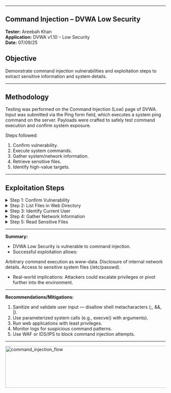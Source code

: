 
---

## **Command Injection – DVWA Low Security**

**Tester:** Areebah Khan  
**Application:** DVWA v1.10 – Low Security  
**Date:** 07/09/25

## Objective
Demonstrate command injection vulnerabilities and exploitation steps to extract sensitive information and system details.

---

## Methodology
Testing was performed on the Command Injection (Low) page of DVWA. Input was submitted via the Ping form field, which executes a system ping command on the server. Payloads were crafted to safely test command execution and confirm system exposure.

Steps followed:

1. Confirm vulnerability.
2. Execute system commands.
3. Gather system/network information.
4. Retrieve sensitive files.
5. Identify high-value targets.

---

## Exploitation Steps
<details> <summary>Step 1: Confirm Vulnerability</summary>


**Payload:** 127.0.0.1; echo TEST

**URL Encoded:** 127.0.0.1%3B+echo+TEST

**Observation:**
- Normal ping output displayed.
- TEST printed in response → confirms server executed second command.

**Impact:**
- Confirms unsanitized input is directly passed to system shell.
- Attackers can append arbitrary commands after ;.

<img width="940" height="632" alt="image" src="https://github.com/user-attachments/assets/31c1fd54-be50-439b-bea9-82ea387397af" />


</details>


<details> <summary>Step 2: List Files in Web Directory</summary>

**Payload:** 127.0.0.1; ls

**URL Encoded:** 

**Observation:**
- Returned files in DVWA’s web root:
help
index.php
source

**Impact:**
- Confirms directory traversal possible.
- Attackers can enumerate files and scripts hosted on the server.

<img width="940" height="640" alt="image" src="https://github.com/user-attachments/assets/db8d2bb7-2a0d-41e6-a06a-866bf2e7f530" />


</details>

<details> <summary>Step 3: Identify Current User</summary>

**Payload:** 127.0.0.1; whoami

**URL Encoded:** 127.0.0.1%3B+whoami

**Observation:** 
- Output → www-data
- This is the default web server user for Apache in Debian-based systems.
- This confirms command injection succeeded and reveals the user the web server is running as.

**Impact:** 
- Identifies privileges of the web server user, helping plan further attacks.

<img width="940" height="657" alt="image" src="https://github.com/user-attachments/assets/07e5fd6a-7b38-47c8-856a-896b53a27221" />

</details>

<details> <summary>Step 4: Gather Network Information</summary>

**Payload:** 127.0.0.1; ip a

**URL Encoded:** 127.0.0.1%3B+ip+a

**Observation:**
- Loopback interface: 127.0.0.1
- Ethernet interface: 172.17.0.2
- This shows both IPv4 and IPv6 addresses assigned to the server.

**Impact:**

- Leaks network topology and internal IP addresses.
- This info can be used to map the network or find other targets.

<img width="940" height="646" alt="image" src="https://github.com/user-attachments/assets/f8dfcaa3-2093-4e4b-886e-3eaa66b608e2" />


</details>

<details> <summary>Step 5: Read Sensitive Files</summary>

**Payload:** 127.0.0.1; cat /etc/passwd

**URL Encoded** 127.0.0.1%3B+cat+/etc/passwd

**Observation:** 
- Retrieved full list of system users:
- High-value: root, www-data, mysql
- Service accounts: daemon, bin, sys, etc.

**Impact:**

- Attackers can see all system user accounts, which could help in further attacks (privilege escalation, brute-forcing passwords, targeting specific services).


<img width="940" height="689" alt="image" src="https://github.com/user-attachments/assets/3912ccd9-004e-4964-a799-a93923a648b8" />

**High-Value Targets**
- root → Full administrative privileges (UID 0).
- www-data → Already compromised; attacker can escalate from here.
- mysql → Potential database access and sensitive file dumps.

**Medium-Value Targets:**
- Service accounts (daemon, bin, sys, etc.) with no login shell.

**Low-Value Targets:**
- Accounts with no shell or files exposed.
</details>

---

**Summary:**
- DVWA Low Security is vulnerable to command injection.
- Successful exploitation allows:

Arbitrary command execution as www-data.
Disclosure of internal network details.
Access to sensitive system files (/etc/passwd).

- Real-world implications:
Attackers could escalate privileges or pivot further into the environment.

---

**Recommendations/Mitigations:**
1. Sanitize and validate user input — disallow shell metacharacters (;, &&, |).
2. Use parameterized system calls (e.g., execve() with arguments).
3. Run web applications with least privileges.
4. Monitor logs for suspicious command patterns.
5. Use WAF or IDS/IPS to block command injection attempts.

--- 

<img width="1189" height="131" alt="command_injection_flow" src="https://github.com/user-attachments/assets/a08a6f0c-c923-4b3d-af8c-8873aecdb9c0" />


